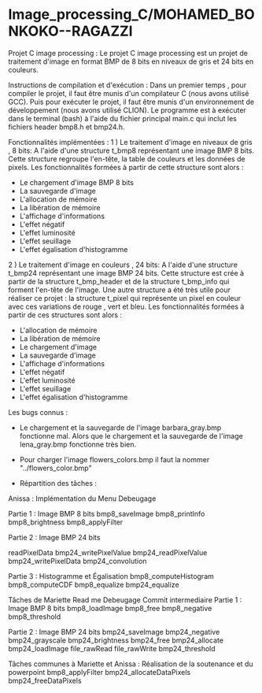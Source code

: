 # Image_processing_C/MOHAMED_BONKOKO--RAGAZZI

Projet C image processing : Le projet C image processing est un projet de traitement d'image en format BMP de 8 bits en niveaux de gris et 24 bits en couleurs.

Instructions de compilation et d'exécution :
Dans un premier temps , pour compiler le projet, il faut être munis d'un compilateur C (nous avons utilisé GCC).
Puis pour exécuter le projet, il faut être munis d'un environnement de développement (nous avons utilisé CLION).
Le programme est à exécuter dans le terminal (bash) à l'aide du fichier principal main.c qui inclut les fichiers header bmp8.h et bmp24.h.

Fonctionnalités implémentées :
1 ) Le traitement d'image en niveaux de gris , 8 bits:
A l'aide d'une structure t_bmp8 représentant une image BMP 8 bits. Cette structure regroupe l'en-tête, la table de couleurs et les données de pixels.
Les fonctionnalités formées à partir de cette structure sont alors :
- Le chargement d'image BMP 8 bits
- La sauvegarde d'image
- L'allocation de mémoire
- La libération de mémoire
- L'affichage d'informations
- L'effet négatif
- L'effet luminosité
- L'effet seuillage
- L'effet égalisation d'histogramme

2 ) Le traitement d'image en couleurs , 24 bits:
A l'aide d'une structure t_bmp24 représentant une image BMP 24 bits.
Cette structure est crée à partir de la structure t_bmp_header et de la structure t_bmp_info qui forment l'en-tête de l'image.
Une autre structure a été très utile pour réaliser ce projet : la structure t_pixel qui représente un pixel en couleur avec ces variations de rouge , vert et bleu.
Les fonctionnalités formées à partir de ces structures sont alors :
- L'allocation de mémoire
- La libération de mémoire
- Le chargement d'image 
- La sauvegarde d'image
- L'affichage d'informations
- L'effet négatif
- L'effet luminosité
- L'effet seuillage
- L'effet égalisation d'histogramme

Les bugs connus :
- Le chargement et la sauvegarde de l'image barbara_gray.bmp fonctionne mal.
Alors que le chargement et la sauvegarde de l'image lena_gray.bmp fonctionne très bien.
- Pour charger l'image flowers_colors.bmp il faut la nommer "../flowers_color.bmp"

- Répartition des tâches :

Anissa :
Implémentation du Menu 
Debeugage 

Partie 1 : Image BMP 8 bits
bmp8_saveImage
bmp8_printInfo
bmp8_brightness
bmp8_applyFilter

Partie 2 : Image BMP 24 bits

readPixelData
bmp24_writePixelValue
bmp24_readPixelValue
bmp24_writePixelData
bmp24_convolution

Partie 3 : Histogramme et Égalisation
bmp8_computeHistogram
bmp8_computeCDF
bmp8_equalize
bmp24_equalize


Tâches de Mariette
Read me 
Debeugage
Commit intermediaire 
Partie 1 : Image BMP 8 bits
bmp8_loadImage
bmp8_free
bmp8_negative
bmp8_threshold

Partie 2 : Image BMP 24 bits
bmp24_saveImage
bmp24_negative
bmp24_grayscale
bmp24_brightness
bmp24_free
bmp24_allocate
bmp24_loadImage
file_rawRead
file_rawWrite
bmp24_threshold

Tâches communes à Mariette et Anissa :
Réalisation de la soutenance et du powerpoint 
bmp8_applyFilter
bmp24_allocateDataPixels
bmp24_freeDataPixels
